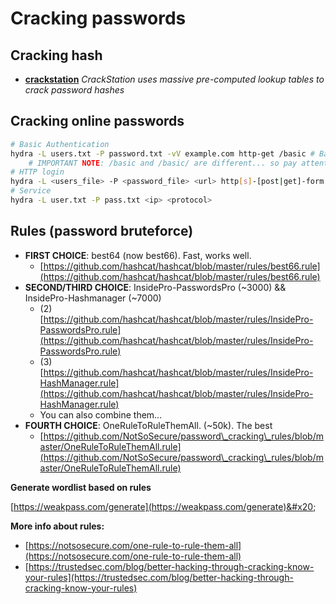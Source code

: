# Cracking passwords

## Cracking hash

* [**crackstation**](https://crackstation.net/) _CrackStation uses massive pre-computed lookup tables to crack password hashes_

## Cracking online passwords

```sh
# Basic Authentication 
hydra -L users.txt -P password.txt -vV example.com http-get /basic # Basic Authentication
    # IMPORTANT NOTE: /basic and /basic/ are different... so pay attention to set the correct path
# HTTP login
hydra -L <users_file> -P <password_file> <url> http[s]-[post|get]-form \ "index.php:param1=value1&param2=value2&user=^USER^&pwd=^PASS^&paramn=valn:[F|S]=messageshowed"
# Service
hydra -L user.txt -P pass.txt <ip> <protocol> 
```

## Rules (password bruteforce)

* **FIRST CHOICE**:  best64 (now best66).  Fast, works well.
  * [https://github.com/hashcat/hashcat/blob/master/rules/best66.rule](https://github.com/hashcat/hashcat/blob/master/rules/best66.rule)
* **SECOND/THIRD CHOICE**: InsidePro-PasswordsPro (\~3000) && InsidePro-Hashmanager (\~7000)
  * (2) [https://github.com/hashcat/hashcat/blob/master/rules/InsidePro-PasswordsPro.rule](https://github.com/hashcat/hashcat/blob/master/rules/InsidePro-PasswordsPro.rule)
  * (3) [https://github.com/hashcat/hashcat/blob/master/rules/InsidePro-HashManager.rule](https://github.com/hashcat/hashcat/blob/master/rules/InsidePro-HashManager.rule)
  * You can also combine them...
* **FOURTH CHOICE**: OneRuleToRuleThemAll. (\~50k). The best
  * [https://github.com/NotSoSecure/password\_cracking\_rules/blob/master/OneRuleToRuleThemAll.rule](https://github.com/NotSoSecure/password\_cracking\_rules/blob/master/OneRuleToRuleThemAll.rule)



**Generate wordlist based on rules**

[https://weakpass.com/generate](https://weakpass.com/generate)&#x20;



**More info about rules:**

* [https://notsosecure.com/one-rule-to-rule-them-all](https://notsosecure.com/one-rule-to-rule-them-all)
* [https://trustedsec.com/blog/better-hacking-through-cracking-know-your-rules](https://trustedsec.com/blog/better-hacking-through-cracking-know-your-rules)
